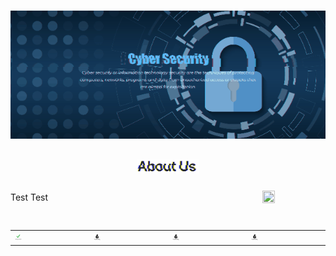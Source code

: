 <img src="https://raw.githubusercontent.com/Lin8x/CyberSecCanvas/master/images/glitchywaves.gif" width="100%" height="10">

<p align="center"> <img src="https://raw.githubusercontent.com/Lin8x/CyberSecCanvas/master/images/cyber.gif" width="100%" height="90%"> </p>

## <p align="center"> <img src="https://raw.githubusercontent.com/Lin8x/CyberSecCanvas/master/images/AboutUsLogoGif.gif" width="20%" height="20%"> </p>

<span style="vertical-align:middle">Test Test</span>
<img align="right" src="https://raw.githubusercontent.com/Lin8x/CyberSecCanvas/master/images/glitchywaves.gif" width="20%" height="20%">

<!--- 
- Description about the club
- Welcomes newcomers
- Talks about the foundation and ideas

--->

<img src="https://raw.githubusercontent.com/Lin8x/CyberSecCanvas/master/images/glitchywaves.gif" width="100%" height="10">

|       |       |       |       |
| ----- | ----- | ----- | ----- |
<img src="https://raw.githubusercontent.com/Lin8x/CyberSecCanvas/master/images/gettingstartedlogo.JPG" width="10%" height="10%"> | <img src="https://raw.githubusercontent.com/Lin8x/CyberSecCanvas/master/images/fundraisinglogo.JPG" width="10%" height="10%"> | <img src="https://raw.githubusercontent.com/Lin8x/CyberSecCanvas/master/images/fundraisinglogo.JPG" width="10%" height="10%"> | <img src="https://raw.githubusercontent.com/Lin8x/CyberSecCanvas/master/images/fundraisinglogo.JPG" width="10%" height="10%">

<!--- 
* [How to Join]()
* [Our Lessons and Files]()
* [Our Currency Systen]()
* [Performing Competitions]()
* [Fundraising]()
* [Our Club Roles and Staff]()
--->

<img src="https://raw.githubusercontent.com/Lin8x/CyberSecCanvas/master/images/glitchywaves.gif" width="100%" height="10">
